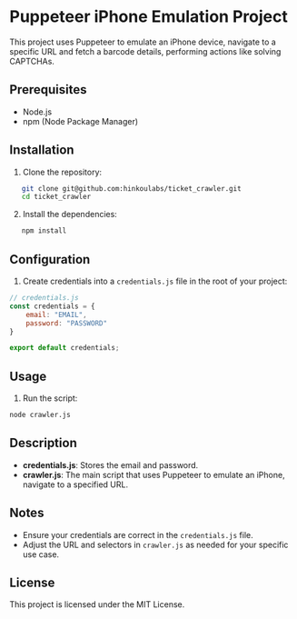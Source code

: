 # Puppeteer iPhone Emulation Project

This project uses Puppeteer to emulate an iPhone device, navigate to a specific URL and fetch a barcode details, performing actions like solving CAPTCHAs.

## Prerequisites

- Node.js
- npm (Node Package Manager)

## Installation

1. Clone the repository:

```sh
   git clone git@github.com:hinkoulabs/ticket_crawler.git
   cd ticket_crawler
```

2. Install the dependencies:

```sh
   npm install
```

## Configuration

1. Create credentials into a `credentials.js` file in the root of your project:

```javascript
// credentials.js
const credentials = {
    email: "EMAIL",
    password: "PASSWORD"
}

export default credentials;
```

## Usage

1. Run the script:

```sh
node crawler.js
```

## Description

- **credentials.js**: Stores the email and password.
- **crawler.js**: The main script that uses Puppeteer to emulate an iPhone, navigate to a specified URL.

## Notes

- Ensure your credentials are correct in the `credentials.js` file.
- Adjust the URL and selectors in `crawler.js` as needed for your specific use case.

## License

This project is licensed under the MIT License.

